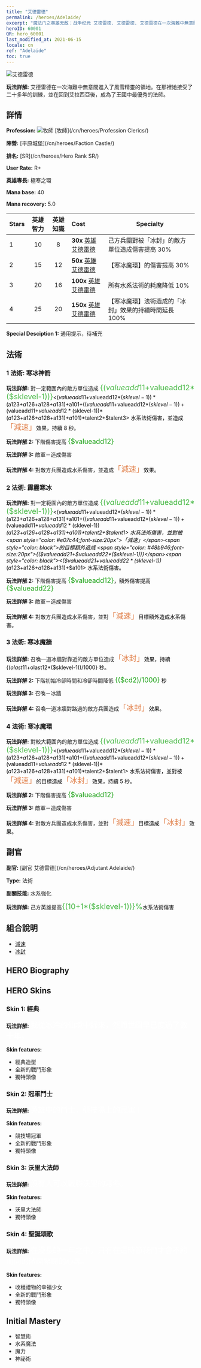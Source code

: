 ```yaml
---
title: "艾德雷德"
permalink: /heroes/Adelaide/
excerpt: "魔法门之英雄无敌：战争纪元 艾德雷德. 艾德雷德. 艾德雷德在一次海難中無意間進入了風雪精靈的領地。在那裡她接受了二十多年的訓練，並在回到艾拉西亞後，成為了王國中最優秀的法師。"
heroID: 60001
QR: hero_60001
last_modified_at: 2021-06-15
locale: cn
ref: "Adelaide"
toc: true
---
```

  ![艾德雷德](/images/h/h_Adelaide.jpg)

 **玩法詳解:** 艾德雷德在一次海難中無意間進入了風雪精靈的領地。在那裡她接受了二十多年的訓練，並在回到艾拉西亞後，成為了王國中最優秀的法師。
## 詳情
 **Profession:** ![牧師](/images/h/h_prof_2.png)  [牧師](/cn/heroes/Profession Clerics/)

 **陣營:** [平原城堡](/cn/heroes/Faction Castle/)

 **排名:** [SR](/cn/heroes/Hero Rank SR/)

 **User Rate:** R+

 **英雄專長:** 極寒之環

 **Mana base:** 40

 **Mana recovery:** 5.0


  | Stars | 英雄智力 | 英雄知識 | Cost |     Specialty     |
  |---------|:---------------:|:---------------:|:--|--------------------|
  |    1    | 10 | 8 | **30x** [英雄艾德雷德](/cn/Items/her_359/) | 己方兵團對被「冰封」的敵方單位造成傷害提高 30% |
  |    2    | 15 | 12 | **50x** [英雄艾德雷德](/cn/Items/her_359/) | 【寒冰魔環】的傷害提高 30% |
  |    3    | 20 | 16 | **100x** [英雄艾德雷德](/cn/Items/her_359/) | 所有水系法術的耗魔降低 10% |
  |    4    | 25 | 20 | **150x** [英雄艾德雷德](/cn/Items/her_359/) | 【寒冰魔環】法術造成的「冰封」效果的持續時間延長 100% |

 **Special Desciption 1:** 通用提示，待補充

## 法術
### 1 法術: 寒冰神箭
 **玩法詳解:** 對一定範圍內的敵方單位造成 <span style="color: #48b946;font-size:20px">{($valueadd11+$valueadd12*($sklevel-1))}</span><span style="color: black"><($valueadd11+$valueadd12*($sklevel-1))*($a123+$a126+$a128+$a131)+$a101+(($valueadd11+$valueadd12*($sklevel-1))+($valueadd11+$valueadd12*($sklevel-1))*($a123+$a126+$a128+$a131)+$a101)*$talent2+$talent3> 水系法術傷害，並造成<span style="color: #e07c44;font-size:20px">「減速」</span><span style="color: black">效果，持續 8 秒。

 **玩法詳解 2:** 下階傷害提高 <span style="color: #1ca216;font-size:18px">{$valueadd12}</span><span style="color: black">

 **玩法詳解 3:** 敵軍－造成傷害

 **玩法詳解 4:** 對敵方兵團造成水系傷害，並造成<span style="color: #e07c44;font-size:20px">「減速」</span><span style="color: black">效果。

### 2 法術: 霹靂寒冰
 **玩法詳解:** 對一定範圍內的敵方單位造成 <span style="color: #48b946;font-size:20px">{($valueadd11+$valueadd12*($sklevel-1))}</span><span style="color: black"><($valueadd11+$valueadd12*($sklevel-1))*($a123+$a126+$a128+$a131)+$a101+(($valueadd11+$valueadd12*($sklevel-1))+($valueadd11+$valueadd12*($sklevel-1))*($a123+$a126+$a128+$a131)+$a101)*$talent2+$talent1> 水系法術傷害，並對被<span style="color: #e07c44;font-size:20px">「減速」</span><span style="color: black">的目標額外造成 <span style="color: #48b946;font-size:20px">{($valueadd21+$valueadd22*($sklevel-1))}</span><span style="color: black"><($valueadd21+$valueadd22*($sklevel-1))*($a123+$a126+$a128+$a131)+$a101> 水系法術傷害。

 **玩法詳解 2:** 下階傷害提高 <span style="color: #1ca216;font-size:18px">{$valueadd12}</span><span style="color: black">，額外傷害提高 <span style="color: #1ca216;font-size:18px">{$valueadd22}</span><span style="color: black">

 **玩法詳解 3:** 敵軍－造成傷害

 **玩法詳解 4:** 對敵方兵團造成水系傷害，並對<span style="color: #e07c44;font-size:20px">「減速」</span><span style="color: black">目標額外造成<span style="color: #1ca216"></span><span style="color: black">水系傷害。

### 3 法術: 寒冰魔牆
 **玩法詳解:** 召喚一道冰牆對靠近的敵方單位造成<span style="color: #e07c44;font-size:20px">「冰封」</span><span style="color: black">效果，持續 {($olast11+$olast12*($sklevel-1))/1000} 秒。

 **玩法詳解 2:** 下階初始冷卻時間和冷卻時間降低 <span style="color: #1ca216;font-size:18px">{($cd2)/1000}</span><span style="color: black"> 秒

 **玩法詳解 3:** 召喚－冰牆

 **玩法詳解 4:** 召喚一道冰牆對路過的敵方兵團造成<span style="color: #e07c44;font-size:20px">「冰封」</span><span style="color: black">效果。

### 4 法術: 寒冰魔環
 **玩法詳解:** 對較大範圍內的敵方單位造成 <span style="color: #48b946;font-size:20px">{($valueadd11+$valueadd12*($sklevel-1))}</span><span style="color: black"><($valueadd11+$valueadd12*($sklevel-1))*($a123+$a126+$a128+$a131)+$a101+(($valueadd11+$valueadd12*($sklevel-1))+($valueadd11+$valueadd12*($sklevel-1))*($a123+$a126+$a128+$a131)+$a101)*$talent2+$talent1> 水系法術傷害，並對被<span style="color: #e07c44;font-size:20px">「減速」</span><span style="color: black">的目標造成<span style="color: #e07c44;font-size:20px">「冰封」</span><span style="color: black">效果，持續 5 秒。

 **玩法詳解 2:** 下階傷害提高 <span style="color: #1ca216;font-size:18px">{$valueadd12}</span><span style="color: black">

 **玩法詳解 3:** 敵軍－造成傷害

 **玩法詳解 4:** 對敵方兵團造成水系傷害，並對<span style="color: #e07c44;font-size:20px">「減速」</span><span style="color: black">目標造成<span style="color: #e07c44;font-size:20px">「冰封」</span><span style="color: black">效果。


## 副官

 **副官:**  [副官 艾德雷德](/cn/heroes/Adjutant Adelaide/) 

 **Type:**  法術 

 **副關技能:**  水系強化 

 **玩法詳解:** 己方英雄提高<span style="color: #48b946;font-size:20px">{(10+1*($sklevel-1))}%</span><span style="color: black">水系法術傷害

## 組合說明

* [減速](/cn/combination/減速/) 
* [冰封](/cn/combination/冰封/) 

## HERO Biography

## HERO Skins
### Skin 1: **經典**

 **玩法詳解:** <span style="color: #ffffff;font-size:20px">我從冰冷的仙境中歸來，然而世間早已度過了數十年。</span>

 **Skin features:** 

   - 經典造型
   - 全新的戰鬥形象
   - 獨特頭像

### Skin 2: **冠軍鬥士**

 **玩法詳解:** <span style="color: #ffffff;font-size:20px">英雄中的鬥士，競技場上的冠軍！</span>

 **Skin features:** 

   - 競技場冠軍
   - 全新的戰鬥形象
   - 獨特頭像

### Skin 3: **沃里大法師**

 **玩法詳解:** <span style="color: #ffffff;font-size:20px">沒有人可以戰勝沃里的寒冬。</span>

 **Skin features:** 

   - 沃里大法師
   - 獨特頭像

### Skin 4: **聖誕頌歌**

 **玩法詳解:** <span style="color: #ffffff;font-size:20px">在漫長的一年之中，只有在這時節我們才會不約而同的敞開緊閉的心扉。</span>

 **Skin features:** 

   - 收穫禮物的幸福少女
   - 全新的戰鬥形象
   - 獨特頭像


## Initial Mastery
   - 智慧術
   - 水系魔法
   - 魔力
   - 神祕術
